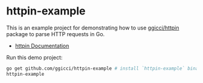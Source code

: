 # httpin-example

This is an example project for demonstrating how to use [ggicci/httpin](https://github.com/ggicci/httpin) package to parse HTTP requests in Go.

- [httpin Documentation](https://httpin.github.io)

Run this demo project:

```bash
go get github.com/ggicci/httpin-example # install `httpin-example` binary locally
httpin-example
```
